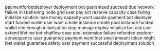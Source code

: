 paymentforbotdeployer deployment bot guaranteed succeed due network failure misbehaving node grid user pay bot reserve capacity case failing initialize solution lose money capacity wont usable payment bot deployer start funded wallet user want create instance create pool instance funded wallet min enough initialization step manage deploy initialize bot ask user extend lifetime bot chatflow case pool extension failure refunded explorer consequence user guarantee payment wont lost small amount token might lost wallet guarantee safety user payment successful deployment solution
